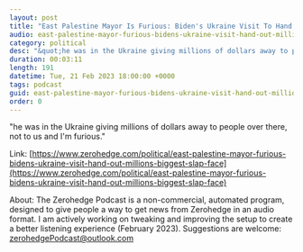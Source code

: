 ```yaml
---
layout: post
title: "East Palestine Mayor Is Furious: Biden's Ukraine Visit To Hand Out Millions &quot;Biggest Slap In The Face&quot;"
audio: east-palestine-mayor-furious-bidens-ukraine-visit-hand-out-millions-biggest-slap-face-0
category: political
desc: "&quot;he was in the Ukraine giving millions of dollars away to people over there, not to us and I'm furious.&quot;"
duration: 00:03:11
length: 191
datetime: Tue, 21 Feb 2023 18:00:00 +0000
tags: podcast
guid: east-palestine-mayor-furious-bidens-ukraine-visit-hand-out-millions-biggest-slap-face-0
order: 0
---
```

&quot;he was in the Ukraine giving millions of dollars away to people over there, not to us and I'm furious.&quot;

Link: [https://www.zerohedge.com/political/east-palestine-mayor-furious-bidens-ukraine-visit-hand-out-millions-biggest-slap-face](https://www.zerohedge.com/political/east-palestine-mayor-furious-bidens-ukraine-visit-hand-out-millions-biggest-slap-face)

About: The Zerohedge Podcast is a non-commercial, automated program, designed to give people a way to get news from Zerohedge in an audio format.  I am actively working on tweaking and improving the setup to create a better listening experience (February 2023).  Suggestions are welcome: [zerohedgePodcast@outlook.com](mailto:zerohedgePodcast@outlook.com)